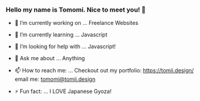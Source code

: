 ### Hello my name is Tomomi. Nice to meet you! 👋




- 🔭 I’m currently working on ... Freelance Websites
- 🌱 I’m currently learning ... Javascript
- 🤔 I’m looking for help with ... Javascript!
- 💬 Ask me about ... Anything
- 📫 How to reach me: ... Checkout out my portfolio: https://tomii.design/ email me: tomomi@tomii.design

- ⚡ Fun fact: ... I LOVE Japanese Gyoza!

